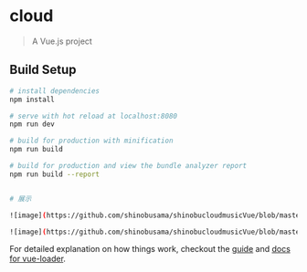 # cloud

> A Vue.js project

## Build Setup

``` bash
# install dependencies
npm install

# serve with hot reload at localhost:8080
npm run dev

# build for production with minification
npm run build

# build for production and view the bundle analyzer report
npm run build --report


# 展示

![image](https://github.com/shinobusama/shinobucloudmusicVue/blob/master/images/%E5%BD%95%E5%88%B61.gif)

![image](https://github.com/shinobusama/shinobucloudmusicVue/blob/master/images/GIF.gif)
```

For detailed explanation on how things work, checkout the [guide](http://vuejs-templates.github.io/webpack/) and [docs for vue-loader](http://vuejs.github.io/vue-loader).
